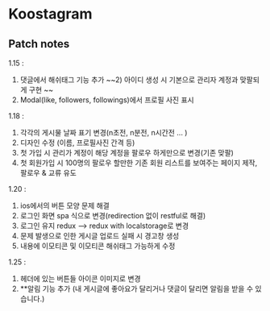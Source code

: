 # Koostagram

## Patch notes
1.15 : 
  1) 댓글에서 해쉬태그 기능 추가
  ~~2) 아이디 생성 시 기본으로 관리자 계정과 맞팔되게 구현 ~~
  3) Modal(like, followers, followings)에서 프로필 사진 표시
  
1.18 : 
  1) 각각의 게시물 날짜 표기 변경(n초전, n분전, n시간전 ... )
  2) 디자인 수정 (이름, 프로필사진 간격 등)
  3) 첫 가입 시 관리가 계정이 해당 계정을 팔로우 하게만으로 변경(기존 맞팔)
  4) 첫 회원가입 시 100명의 팔로우 할만한 기존 회원 리스트를 보여주는 페이지 제작, 팔로우 & 교류 유도

1.20 : 
  1) ios에서의 버튼 모양 문제 해결
  2) 로그인 화면 spa 식으로 변경(redirection 없이 restful로 해결)
  3) 로그인 유지 redux --> redux with localstorage로 변경
  4) 문제 발생으로 인한 게시글 업로드 실패 시 경고창 생성
  5) 내용에 이모티콘 및 이모티콘 해쉬태그 가능하게 수정

1.25 :
  1) 헤더에 있는 버튼들 아이콘 이미지로 변경
  2) **알림 기능 추가 (내 게시글에 좋아요가 달리거나 댓글이 달리면 알림을 받을 수 있습니다.)